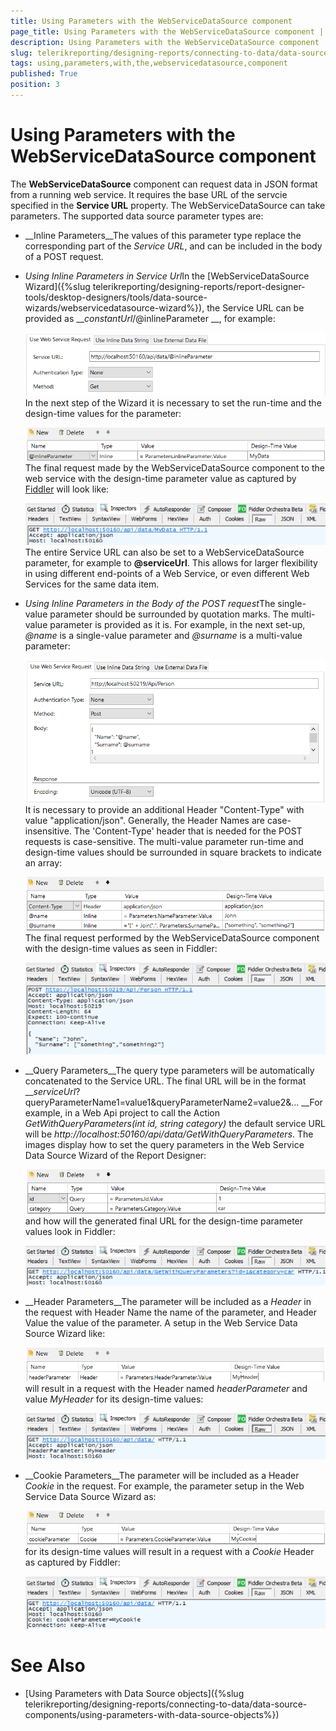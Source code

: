 ```yaml
---
title: Using Parameters with the WebServiceDataSource component
page_title: Using Parameters with the WebServiceDataSource component | for Telerik Reporting Documentation
description: Using Parameters with the WebServiceDataSource component
slug: telerikreporting/designing-reports/connecting-to-data/data-source-components/webservicedatasource-component/using-parameters-with-the-webservicedatasource-component
tags: using,parameters,with,the,webservicedatasource,component
published: True
position: 3
---
```


# Using Parameters with the WebServiceDataSource component



The __WebServiceDataSource__ component can request data in JSON format from a running web service.
        It requires the base URL of the servcie specified in the __Service URL__ property.
        The WebServiceDataSource can take parameters. The supported data source parameter types are:
      

* __Inline Parameters__The values of this parameter type replace the corresponding part of the *Service URL*,
            and can be included in the body of a POST request.
          

* *Using Inline Parameters in Service Url*In the [WebServiceDataSource Wizard]({%slug telerikreporting/designing-reports/report-designer-tools/desktop-designers/tools/data-source-wizards/webservicedatasource-wizard%}), the Service URL can be provided as
                __*constantUrl*/@inlineParameter
                __, for example:
                
  ![Web Service Data Source Urlx 750](images/WebServiceDataSourceUrlx750.png)In the next step of the Wizard it is necessary to set the run-time and the design-time values for the parameter:
                
  ![Web Service Data Source Inline Parameterx 750](images/WebServiceDataSourceInlineParameterx750.png)The final request made by the WebServiceDataSource component to the web service with the design-time
                parameter value as captured by
                [Fiddler](https://www.telerik.com/download/fiddler)
                will look like:
                
  ![Web Service Data Source Inline Parameter Request Urlx 750](images/WebServiceDataSourceInlineParameterRequestUrlx750.png)The entire Service URL can also be set to a WebServiceDataSource parameter, for example to
                __@serviceUrl__. This allows for larger flexibility in using different end-points of a Web Service,
                or even different Web Services for the same data item.
              

* *Using Inline Parameters in the Body of the POST request*The single-value parameter should be surrounded by quotation marks. The multi-value parameter is provided as it is.
                For example, in the next set-up, *@name* is a single-value parameter and
                *@surname* is a multi-value parameter:
                
  ![Web Service Data Source Url Bodyx 750](images/WebServiceDataSourceUrlBodyx750.png)It is necessary to provide an additional Header "Content-Type" with value "application/json". Generally, the Header
                Names are case-insensitive. The 'Content-Type' header that is needed for the POST requests is case-sensitive.
              The multi-value parameter run-time and design-time values should be surrounded in square brackets to indicate
                an array:
                
  ![Web Service Data Source Inline Parameter Bodyx 750](images/WebServiceDataSourceInlineParameterBodyx750.png)The final request performed by the WebServiceDataSource component with the design-time values as seen in Fiddler:
                
  ![Web Service Data Source Inline Parameter Request Url Bodyx 750](images/WebServiceDataSourceInlineParameterRequestUrlBodyx750.png)

* __Query Parameters__The query type parameters will be automatically concatenated to the Service URL. The final URL will be in the format
          __*serviceUrl*?queryParameterName1=value1&queryParameterName2=value2&...
            __For example, in a Web Api project to call the Action *GetWithQueryParameters(int id, string category)*
            the default service URL will be *http://localhost:50160/api/data/GetWithQueryParameters*.
            The images display how to set the query parameters in the Web Service Data Source Wizard of the Report Designer:
            
  ![Web Service Data Source Query Parameterx 750](images/WebServiceDataSourceQueryParameterx750.png)and how will the generated final URL for the design-time parameter values look in Fiddler:
            
  ![Web Service Data Source Query Parameter Request Urlx 750](images/WebServiceDataSourceQueryParameterRequestUrlx750.png)

* __Header Parameters__The parameter will be included as a *Header* in the request with Header Name the name of
            the parameter, and Header Value the value of the parameter. A setup in the Web Service Data Source Wizard like:
            
  ![Web Service Data Source Header Parameterx 750](images/WebServiceDataSourceHeaderParameterx750.png)will result in a request with the Header named *headerParameter* and value
            *MyHeader* for its design-time values:
            
  ![Web Service Data Source Header Parameter Request Urlx 750](images/WebServiceDataSourceHeaderParameterRequestUrlx750.png)

* __Cookie Parameters__The parameter will be included as a Header *Cookie* in the request.
            For example, the parameter setup in the Web Service Data Source Wizard as:
            
  ![Web Service Data Source Cookie Parameterx 750](images/WebServiceDataSourceCookieParameterx750.png)for its design-time values will result in a request with a *Cookie* Header as captured 
            by Fiddler:
            
  ![Web Service Data Source Cookie Parameter Request Urlx 750](images/WebServiceDataSourceCookieParameterRequestUrlx750.png)

# See Also

 * [Using Parameters with Data Source objects]({%slug telerikreporting/designing-reports/connecting-to-data/data-source-components/using-parameters-with-data-source-objects%})
